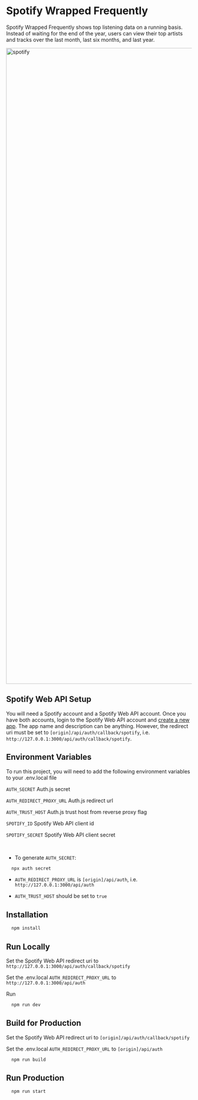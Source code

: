 # Spotify Wrapped Frequently
Spotify Wrapped Frequently shows top listening data on a running basis. Instead of waiting for the end of the year, users can view their top artists and tracks over the last month, last six months, and last year.

<img width="1726" alt="spotify" src="https://github.com/user-attachments/assets/c61aa6b4-cb4e-40e6-b90c-0fa83532ab98" />

## Spotify Web API Setup

You will need a Spotify account and a Spotify Web API account. Once you have both accounts, login to the Spotify Web API account and [create a new app](https://developer.spotify.com/documentation/web-api/tutorials/getting-started#create-an-app). The app name and description can be anything. However, the redirect uri must be set to `[origin]/api/auth/callback/spotify`, i.e. `http://127.0.0.1:3000/api/auth/callback/spotify`.

## Environment Variables

To run this project, you will need to add the following environment variables to your .env.local file

`AUTH_SECRET` Auth.js secret

`AUTH_REDIRECT_PROXY_URL` Auth.js redirect url

`AUTH_TRUST_HOST` Auth.js trust host from reverse proxy flag

`SPOTIFY_ID` Spotify Web API client id

`SPOTIFY_SECRET` Spotify Web API client secret

<br/>

- To generate `AUTH_SECRET`:

```bash
  npx auth secret
```

- `AUTH_REDIRECT_PROXY_URL` is `[origin]/api/auth`, i.e. `http://127.0.0.1:3000/api/auth`

- `AUTH_TRUST_HOST` should be set to `true`

## Installation

```bash
  npm install
```
    
## Run Locally

Set the Spotify Web API redirect uri to `http://127.0.0.1:3000/api/auth/callback/spotify`

Set the .env.local `AUTH_REDIRECT_PROXY_URL` to `http://127.0.0.1:3000/api/auth`

Run

```bash
  npm run dev
```

## Build for Production

Set the Spotify Web API redirect uri to `[origin]/api/auth/callback/spotify`

Set the .env.local `AUTH_REDIRECT_PROXY_URL` to `[origin]/api/auth`

```bash
  npm run build
```

## Run Production

```bash
  npm run start
```

